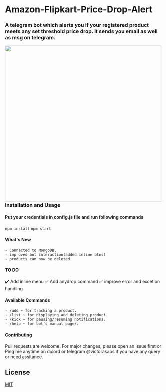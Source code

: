 # Amazon-Flipkart-Price-Drop-Alert

### A telegram bot which alerts you if your registered product meets any set threshold price drop. it sends you email as well as msg on telegram.

<img align="left" src="https://i.imgur.com/c7ZEf9k.png" width="500px"/>

### Installation and Usage

#### Put your credentials in config.js file and run following commands

`npm install`
`npm start `

#### What's New

    - Connected to MongoDB.
    - improved bot interaction(added inline btns)
    - products can now be deleted.

#### TO DO
   :heavy_check_mark: Add inline menu
   :white_check_mark: Add anydrop command
   :white_check_mark: improve error and excetion handling.

#### Available Commands

    - /add ~ for tracking a product.
    - /list ~ for displaying and deleting product.
    - /kick ~ for pausing/resuming notifications.
    - /help ~ for bot's manual page/.

#### Contributing

Pull requests are welcome. For major changes, please open an issue first or Ping me anytime on dicord or telegram @victorakaps if you have any query or need assitance.

## License

[MIT](https://choosealicense.com/licenses/mit/)
